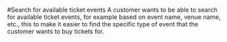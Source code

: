 #Search for available ticket events
A customer wants to be able to search for available ticket events,
for example based on event name, venue name, etc., this to make it
easier to find the specific type of event that the customer wants to
buy tickets for.